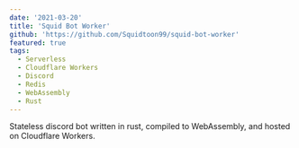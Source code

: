```yaml
---
date: '2021-03-20'
title: 'Squid Bot Worker'
github: 'https://github.com/Squidtoon99/squid-bot-worker'
featured: true
tags:
  - Serverless
  - Cloudflare Workers
  - Discord
  - Redis
  - WebAssembly
  - Rust
---
```

Stateless discord bot written in rust, compiled to WebAssembly, and hosted on Cloudflare Workers.